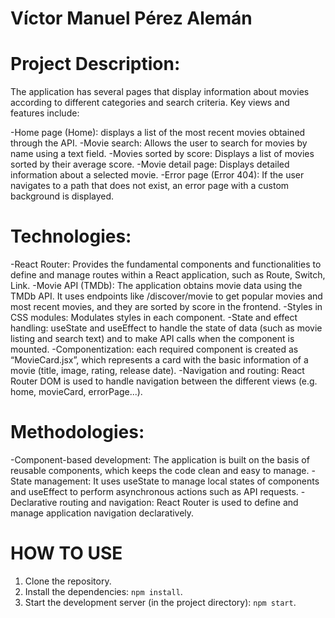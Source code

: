 # Víctor Manuel Pérez Alemán

# Project Description:

The application has several pages that display information about movies according to different categories and search criteria. Key views and features include:

-Home page (Home): displays a list of the most recent movies obtained through the API.
-Movie search: Allows the user to search for movies by name using a text field.
-Movies sorted by score: Displays a list of movies sorted by their average score.
-Movie detail page: Displays detailed information about a selected movie.
-Error page (Error 404): If the user navigates to a path that does not exist, an error page with a custom background is displayed.

# Technologies:

-React Router: Provides the fundamental components and functionalities to define and manage routes within a React application, such as Route, Switch, Link.
-Movie API (TMDb): The application obtains movie data using the TMDb API. It uses endpoints like /discover/movie to get popular movies and most recent movies, and they are sorted by score in the frontend.
-Styles in CSS modules: Modulates styles in each component.
-State and effect handling: useState and useEffect to handle the state of data (such as movie listing and search text) and to make API calls when the component is mounted.
-Componentization: each required component is created as “MovieCard.jsx”, which represents a card with the basic information of a movie (title, image, rating, release date).
-Navigation and routing: React Router DOM is used to handle navigation between the different views (e.g. home, movieCard, errorPage...).

# Methodologies:

-Component-based development: The application is built on the basis of reusable components, which keeps the code clean and easy to manage.
-State management: It uses useState to manage local states of components and useEffect to perform asynchronous actions such as API requests.
-Declarative routing and navigation: React Router is used to define and manage application navigation declaratively.


# HOW TO USE #
1. Clone the repository.
2. Install the dependencies: `npm install`.
3. Start the development server (in the project directory): `npm start`.